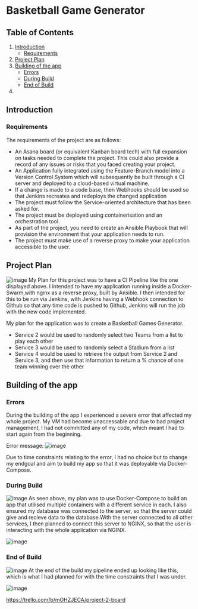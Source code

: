 # Basketball Game Generator


## Table of Contents

1. [Introduction](https://github.com/umayr12/SFIA2#Introduction)
    + [Requirements](https://github.com/umayr12/SFIA2#requirements)
2. [Project Plan](https://github.com/umayr12/SFIA2#project-plan)
3. [Building of the app](https://github.com/umayr12/SFIA2#Building-of-the-app)
    + [Errors](https://github.com/umayr12/SFIA2#Errors)
    + [During Build](https://github.com/umayr12/SFIA2#During-Build)
    + [End of Build](https://github.com/umayr12/SFIA2End-of-Build)
5. 


## Introduction
### Requirements
The requirements of the project are as follows:
+ An Asana board (or equivalent Kanban board tech) with full expansion on tasks needed to complete the project. This could also provide a record of any issues or risks that you faced creating your project.
+ An Application fully integrated using the Feature-Branch model into a Version Control System which will subsequently be built through a CI server and deployed to a cloud-based virtual machine.
+ If a change is made to a code base, then Webhooks should be used so that Jenkins recreates and redeploys the changed application
+ The project must follow the Service-oriented architecture that has been asked for.
+ The project must be deployed using containerisation and an orchestration tool.
+ As part of the project, you need to create an Ansible Playbook that will provision the environment that your application needs to run.
+ The project must make use of a reverse proxy to make your application accessible to the user.

## Project Plan

![image](https://user-images.githubusercontent.com/84901993/126125505-be170ffa-3beb-4f33-9a00-f0f4906e7ed8.png)
My Plan for this project was to have a CI Pipeline like the one displayed above. I intended to have my application running inside a Docker-Swarm,with nginx as a reverse proxy, built by Ansible. I then intended for this to be run via Jenkins, with Jenkins having a Webhook connection to Github so that any time code is pushed to Github, Jenkins will run the job with the new code implemented.

My plan for the application was to create a Basketball Games Generator.
+ Service 2 would be used to randomly select two Teams from a list to play each other
+ Service 3 would be used to randomly select a Stadium from a list
+ Service 4 would be used to retrieve the output from Service 2 and Service 3, and then use that information to return a % chance of one team winning over the other

## Building of the app
### Errors
During the building of the app I experienced a severe error that affected my whole project. My VM had become unaccessable and due to bad project management, I had not committed any of my code, which meant I had to start again from the beginning.

Error message:
![image](https://user-images.githubusercontent.com/84901993/126126398-eb7e2d06-2de7-4155-acf4-dfdb7527a280.png)

Due to time constraints relating to the error, I had no choice but to change my endgoal and aim to build my app so that it was deployable via Docker-Compose.

### During Build

![image](https://user-images.githubusercontent.com/84901993/126129689-2013d206-c200-4a36-97ac-c8e37704b3b5.png)
As seen above, my plan was to use Docker-Compose to build an app that utilised multiple containers with a different service in each. I also ensured my database was connected to the server, so that the server could give and recieve data to the database.With the server connected to all other services, I then planned to connect this server to NGINX, so that the user is interacting with the whole application via NGINX.

![image](https://user-images.githubusercontent.com/84901993/126130003-66de1615-ff5f-446b-9d1c-757e7f3c9b41.png)

### End of Build
![image](https://user-images.githubusercontent.com/84901993/126126622-2bc51906-e5c6-4b7f-8d53-7e2fd7618676.png)
At the end of the build my pipeline ended up looking like this, which is what I had planned for with the time constraints that I was under. 

![image](https://user-images.githubusercontent.com/84901993/126126665-ff3ef016-62b9-400b-ba0f-94d826e2ece0.png)

https://trello.com/b/mOHZJECA/project-2-board
